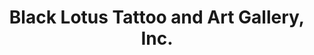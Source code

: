 ---
title: "Black Lotus Tattoo and Art Gallery, Inc."
url: /ocala/black-lotus-tattoo-and-art-gallery-inc/
shop: tattoo
---